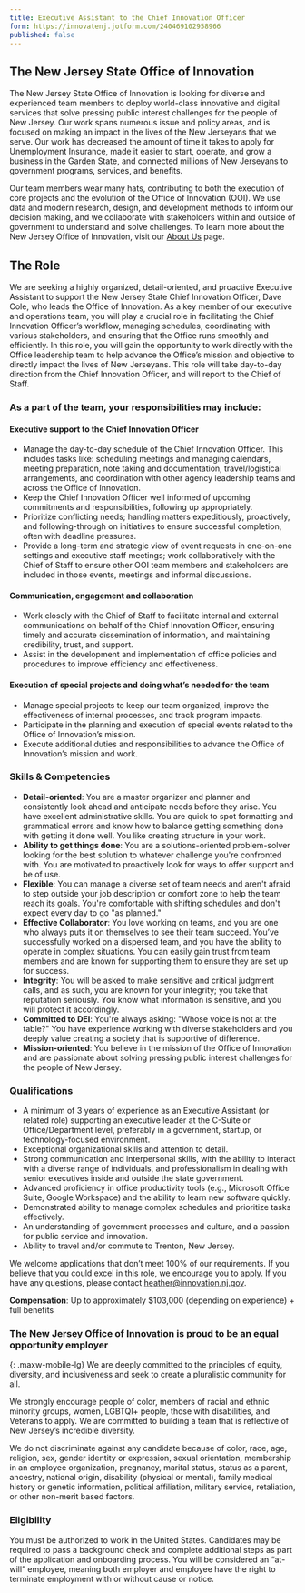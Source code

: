 ```yaml
---
title: Executive Assistant to the Chief Innovation Officer
form: https://innovatenj.jotform.com/240469102958966
published: false
---
```


## The New Jersey State Office of Innovation

The New Jersey State Office of Innovation is looking for diverse and experienced team members to deploy world-class innovative and digital services that solve pressing public interest challenges for the people of New Jersey. Our work spans numerous issue and policy areas, and is focused on making an impact in the lives of the New Jerseyans that we serve. Our work has decreased the amount of time it takes to apply for Unemployment Insurance, made it easier to start, operate, and grow a business in the Garden State, and connected millions of New Jerseyans to government programs, services, and benefits.

Our team members wear many hats, contributing to both the execution of core projects and the evolution of the Office of Innovation (OOI). We use data and modern research, design, and development methods to inform our decision making, and we collaborate with stakeholders within and outside of government to understand and solve challenges. To learn more about the New Jersey Office of Innovation, visit our [About Us](https://innovation.nj.gov/about) page.


## The Role
We are seeking a highly organized, detail-oriented, and proactive Executive Assistant to support the New Jersey State Chief Innovation Officer, Dave Cole, who leads the Office of Innovation. As a key member of our executive and operations team, you will play a crucial role in facilitating the Chief Innovation Officer’s workflow, managing schedules, coordinating with various stakeholders, and ensuring that the Office runs smoothly and efficiently.  In this role, you will gain the opportunity to work directly with the Office leadership team to help advance the Office’s mission and objective to directly impact the lives of New Jerseyans.  This role will take day-to-day direction from the Chief Innovation Officer, and will report to the Chief of Staff.

### As a part of the team, your responsibilities may include:

#### Executive support to the Chief Innovation Officer
- Manage the day-to-day schedule of the Chief Innovation Officer. This includes tasks like: scheduling meetings and managing calendars, meeting preparation, note taking and documentation, travel/logistical arrangements, and coordination with other agency leadership teams and across the Office of Innovation. 
- Keep the Chief Innovation Officer well informed of upcoming commitments and responsibilities, following up appropriately.
- Prioritize conflicting needs; handling matters expeditiously, proactively, and following-through on initiatives to ensure successful completion, often with deadline pressures.
- Provide a long-term and strategic view of event requests in one-on-one settings and executive staff meetings; work collaboratively with the Chief of Staff to ensure other OOI team members and stakeholders are included in those events, meetings and informal discussions.  

#### Communication, engagement and collaboration
- Work closely with the Chief of Staff to facilitate internal and external communications on behalf of the Chief Innovation Officer, ensuring timely and accurate dissemination of information, and maintaining credibility, trust, and support.
- Assist in the development and implementation of office policies and procedures to improve efficiency and effectiveness.

#### Execution of special projects and doing what’s needed for the team
- Manage special projects to keep our team organized, improve the effectiveness of internal processes, and track program impacts.
- Participate in the planning and execution of special events related to the Office of Innovation’s mission.
- Execute additional duties and responsibilities to advance the Office of Innovation’s mission and work.


### Skills & Competencies
- **Detail-oriented**: You are a master organizer and planner and consistently look ahead and anticipate needs before they arise. You have excellent administrative skills. You are quick to spot formatting and grammatical errors and know how to balance getting something done with getting it done well. You like creating structure in your work.
- **Ability to get things done**: You are a solutions-oriented problem-solver looking for the best solution to whatever challenge you're confronted with. You are motivated to proactively look for ways to offer support and be of use. 
- **Flexible**: You can manage a diverse set of team needs and aren't afraid to step outside your job description or comfort zone to help the team reach its goals. You're comfortable with shifting schedules and don't expect every day to go "as planned."
- **Effective Collaborator**: You love working on teams, and you are one who always puts it on themselves to see their team succeed. You’ve successfully worked on a dispersed team, and you have the ability to operate in complex situations. You can easily gain trust from team members and are known for supporting them to ensure they are set up for success. 
- **Integrity**: You will be asked to make sensitive and critical judgment calls, and as such, you are known for your integrity; you take that reputation seriously. You know what information is sensitive, and you will protect it accordingly.
- **Committed to DEI**: You're always asking: "Whose voice is not at the table?" You have experience working with diverse stakeholders and you deeply value creating a society that is supportive of difference. 
- **Mission-oriented**: You believe in the mission of the Office of Innovation and are passionate about solving pressing public interest challenges for the people of New Jersey. 

### Qualifications
- A minimum of 3 years of experience as an Executive Assistant (or related role) supporting an executive leader at the C-Suite or Office/Department level, preferably in a government, startup, or technology-focused environment.
- Exceptional organizational skills and attention to detail.
- Strong communication and interpersonal skills, with the ability to interact with a diverse range of individuals, and professionalism in dealing with senior executives inside and outside the state government.
- Advanced proficiency in office productivity tools (e.g., Microsoft Office Suite, Google Workspace) and the ability to learn new software quickly.
- Demonstrated ability to manage complex schedules and prioritize tasks effectively.
- An understanding of government processes and culture, and a passion for public service and innovation.
- Ability to travel and/or commute to Trenton, New Jersey. 

We welcome applications that don’t meet 100% of our requirements. If you believe that you could excel in this role, we encourage you to apply. If you have any questions, please contact [heather@innovation.nj.gov](mailto:heather@innovation.nj.gov).

**Compensation**: Up to approximately $103,000 (depending on experience) + full benefits

### The New Jersey Office of Innovation is proud to be an equal opportunity employer
{: .maxw-mobile-lg}
We are deeply committed to the principles of equity, diversity, and inclusiveness and seek to create a pluralistic community for all.

We strongly encourage people of color, members of racial and ethnic minority groups, women, LGBTQI+ people, those with disabilities, and Veterans to apply. We are committed to building a team that is reflective of New Jersey’s incredible diversity.  

We do not discriminate against any candidate because of color, race, age, religion, sex, gender identity or expression, sexual orientation, membership in an employee organization, pregnancy, marital status, status as a parent, ancestry, national origin, disability (physical or mental), family medical history or genetic information, political affiliation, military service, retaliation, or other non-merit based factors.

### Eligibility

You must be authorized to work in the United States. Candidates may be required to pass a background check and complete additional steps as part of the application and onboarding process. You will be considered an “at-will” employee, meaning both employer and employee have the right to terminate employment with or without cause or notice. 
